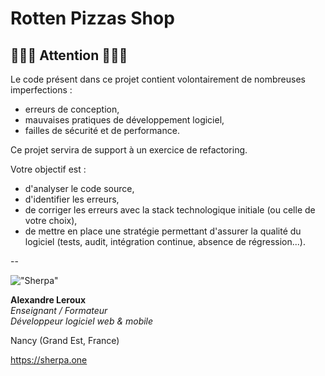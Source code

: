 # Rotten Pizzas Shop

## 🚨🚨🚨 Attention 🚨🚨🚨

Le code présent dans ce projet contient volontairement de nombreuses imperfections :

- erreurs de conception,
- mauvaises pratiques de développement logiciel,
- failles de sécurité et de performance.

Ce projet servira de support à un exercice de refactoring.

Votre objectif est :

- d'analyser le code source,
- d'identifier les erreurs,
- de corriger les erreurs avec la stack technologique initiale (ou celle de votre choix),
- de mettre en place une stratégie permettant d'assurer la qualité du logiciel (tests, audit, intégration continue, absence de régression...).

--

!["Sherpa"](https://sherpa.one/images/sherpa-logotype-120.png)

__Alexandre Leroux__  
_Enseignant / Formateur_  
_Développeur logiciel web & mobile_

Nancy (Grand Est, France)

<https://sherpa.one>
